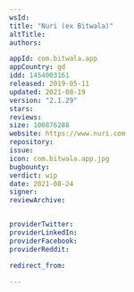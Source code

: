 ```yaml
---
wsId: 
title: "Nuri (ex Bitwala)"
altTitle: 
authors:

appId: com.bitwala.app
appCountry: gd
idd: 1454003161
released: 2019-05-11
updated: 2021-08-19
version: "2.1.29"
stars: 
reviews: 
size: 100876288
website: https://www.nuri.com
repository: 
issue: 
icon: com.bitwala.app.jpg
bugbounty: 
verdict: wip
date: 2021-08-24
signer: 
reviewArchive:


providerTwitter: 
providerLinkedIn: 
providerFacebook: 
providerReddit: 

redirect_from:

---
```


